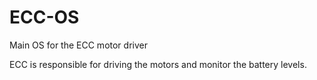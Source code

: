 # ECC-OS
Main OS for the ECC motor driver

ECC is responsible for driving the motors and monitor the battery levels.
